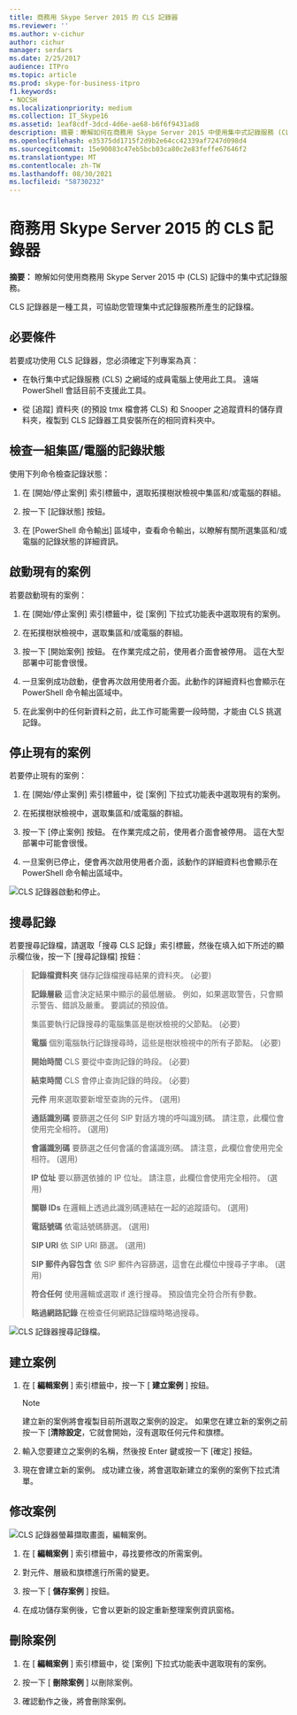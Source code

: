```yaml
---
title: 商務用 Skype Server 2015 的 CLS 記錄器
ms.reviewer: ''
ms.author: v-cichur
author: cichur
manager: serdars
ms.date: 2/25/2017
audience: ITPro
ms.topic: article
ms.prod: skype-for-business-itpro
f1.keywords:
- NOCSH
ms.localizationpriority: medium
ms.collection: IT_Skype16
ms.assetid: 1eaf8cdf-3dcd-4d6e-ae68-b6f6f9431ad8
description: 摘要：瞭解如何在商務用 Skype Server 2015 中使用集中式記錄服務 (CLS) 記錄。
ms.openlocfilehash: e35375dd1715f2d9b2e64cc42339af7247d098d4
ms.sourcegitcommit: 15e90083c47eb5bcb03ca80c2e83feffe67646f2
ms.translationtype: MT
ms.contentlocale: zh-TW
ms.lasthandoff: 08/30/2021
ms.locfileid: "58730232"
---
```

# <a name="cls-logger-for-skype-for-business-server-2015"></a>商務用 Skype Server 2015 的 CLS 記錄器
 
**摘要：** 瞭解如何使用商務用 Skype Server 2015 中 (CLS) 記錄中的集中式記錄服務。
  
CLS 記錄器是一種工具，可協助您管理集中式記錄服務所產生的記錄檔。
  
## <a name="prerequisites"></a>必要條件

若要成功使用 CLS 記錄器，您必須確定下列專案為真：
  
- 在執行集中式記錄服務 (CLS) 之網域的成員電腦上使用此工具。 遠端 PowerShell 會話目前不支援此工具。
    
- 從 [追蹤] 資料夾 (的預設 tmx 檔會將 CLS) 和 Snooper 之追蹤資料的儲存資料夾，複製到 CLS 記錄器工具安裝所在的相同資料夾中。
    
## <a name="check-the-logging-status-of-a-set-of-poolscomputers"></a>檢查一組集區/電腦的記錄狀態

使用下列命令檢查記錄狀態：
  
1. 在 [開始/停止案例] 索引標籤中，選取拓撲樹狀檢視中集區和/或電腦的群組。
    
2. 按一下 [記錄狀態] 按鈕。
    
3. 在 [PowerShell 命令輸出] 區域中，查看命令輸出，以瞭解有關所選集區和/或電腦的記錄狀態的詳細資訊。
    
## <a name="start-an-existing-scenario"></a>啟動現有的案例

若要啟動現有的案例：
  
1. 在 [開始/停止案例] 索引標籤中，從 [案例] 下拉式功能表中選取現有的案例。
    
2. 在拓撲樹狀檢視中，選取集區和/或電腦的群組。
    
3. 按一下 [開始案例] 按鈕。 在作業完成之前，使用者介面會被停用。 這在大型部署中可能會很慢。
    
4. 一旦案例成功啟動，便會再次啟用使用者介面。此動作的詳細資料也會顯示在 PowerShell 命令輸出區域中。
    
5. 在此案例中的任何新資料之前，此工作可能需要一段時間，才能由 CLS 挑選記錄。
    
## <a name="stop-an-existing-scenario"></a>停止現有的案例

若要停止現有的案例：
  
1. 在 [開始/停止案例] 索引標籤中，從 [案例] 下拉式功能表中選取現有的案例。
    
2. 在拓撲樹狀檢視中，選取集區和/或電腦的群組。
    
3. 按一下 [停止案例] 按鈕。 在作業完成之前，使用者介面會被停用。 這在大型部署中可能會很慢。
    
4. 一旦案例已停止，便會再次啟用使用者介面，該動作的詳細資料也會顯示在 PowerShell 命令輸出區域中。
    
![CLS 記錄器啟動和停止。](../../media/2c4a36c2-b5db-4550-a3b3-41f18e0e2f0c.png)
  
## <a name="search-for-logs"></a>搜尋記錄

若要搜尋記錄檔，請選取「搜尋 CLS 記錄」索引標籤，然後在填入如下所述的顯示欄位後，按一下 [搜尋記錄檔] 按鈕：
  
> **記錄檔資料夾** 儲存記錄檔搜尋結果的資料夾。  (必要) 
> 
> **記錄層級** 這會決定結果中顯示的最低層級。 例如，如果選取警告，只會顯示警告、錯誤及嚴重。 要調試的預設值。
> 
> 集區要執行記錄搜尋的電腦集區是樹狀檢視的父節點。  (必要) 
> 
> **電腦** 個別電腦執行記錄搜尋時，這些是樹狀檢視中的所有子節點。  (必要) 
> 
> **開始時間** CLS 要從中查詢記錄的時段。  (必要) 
> 
> **結束時間** CLS 會停止查詢記錄的時段。  (必要) 
> 
> **元件** 用來選取要新增至查詢的元件。 (選用)
> 
> **通話識別碼** 要篩選之任何 SIP 對話方塊的呼叫識別碼。 請注意，此欄位會使用完全相符。 (選用)
> 
> **會議識別碼** 要篩選之任何會議的會議識別碼。 請注意，此欄位會使用完全相符。 (選用)
> 
> **IP 位址** 要以篩選依據的 IP 位址。 請注意，此欄位會使用完全相符。 (選用)
> 
> **關聯 IDs** 在邏輯上透過此識別碼連結在一起的追蹤語句。 (選用)
> 
> **電話號碼** 依電話號碼篩選。 (選用)
> 
> **SIP URI** 依 SIP URI 篩選。 (選用)
> 
> **SIP 郵件內容包含** 依 SIP 郵件內容篩選，這會在此欄位中搜尋子字串。 (選用)
> 
> **符合任何** 使用邏輯或選取 if 進行搜尋。 預設值完全符合所有參數。
> 
> **略過網路記錄** 在檢查任何網路記錄檔時略過搜尋。
    
![CLS 記錄器搜尋記錄檔。](../../media/5793ea3c-6f5f-40ef-8b53-100da831eedf.png)
  
## <a name="create-a-scenario"></a>建立案例

1. 在 [ **編輯案例** ] 索引標籤中，按一下 [ **建立案例** ] 按鈕。
    
    > [!NOTE]
    > 建立新的案例將會複製目前所選取之案例的設定。 如果您在建立新的案例之前按一下 [**清除設定**，它就會開始，沒有選取任何元件和旗標。
  
2. 輸入您要建立之案例的名稱，然後按 Enter 鍵或按一下 [確定] 按鈕。
    
3. 現在會建立新的案例。 成功建立後，將會選取新建立的案例的案例下拉式清單。
    
## <a name="modify-a-scenario"></a>修改案例

![CLS 記錄器螢幕擷取畫面，編輯案例。](../../media/abbbcac0-8a2e-48af-a22f-4fee0283a29f.png)
  
1. 在 [ **編輯案例** ] 索引標籤中，尋找要修改的所需案例。
    
2. 對元件、層級和旗標進行所需的變更。
    
3. 按一下 [ **儲存案例** ] 按鈕。
    
4. 在成功儲存案例後，它會以更新的設定重新整理案例資訊窗格。
    
## <a name="delete-a-scenario"></a>刪除案例

1. 在 [ **編輯案例** ] 索引標籤中，從 [案例] 下拉式功能表中選取現有的案例。
    
2. 按一下 [ **刪除案例** ] 以刪除案例。
    
3. 確認動作之後，將會刪除案例。
    

